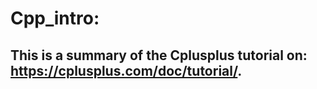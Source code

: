 # Cpp_intro:

## This is a summary of the Cplusplus tutorial on: https://cplusplus.com/doc/tutorial/.
